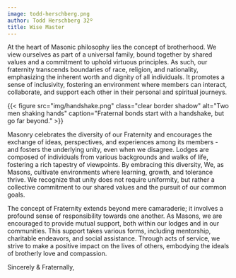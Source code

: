 ```yaml
---
image: todd-herschberg.png
author: Todd Herschberg 32º
title: Wise Master
---
```


At the heart of Masonic philosophy lies the concept of brotherhood. We view ourselves as part of a universal family, bound together by shared values and a commitment to uphold virtuous principles. As such, our fraternity transcends boundaries of race, religion, and nationality, emphasizing the inherent worth and dignity of all individuals. It promotes a sense of inclusivity, fostering an environment where members can interact, collaborate, and support each other in their personal and spiritual journeys.

{{< figure src="img/handshake.png" class="clear border shadow" alt="Two men shaking hands" caption="Fraternal bonds start with a handshake, but go far beyond." >}}

Masonry celebrates the diversity of our Fraternity and encourages the exchange of ideas, perspectives, and experiences among its members - and fosters the underlying unity, even when we disagree. Lodges are composed of individuals from various backgrounds and walks of life, fostering a rich tapestry of viewpoints. By embracing this diversity, We, as Masons, cultivate environments where learning, growth, and tolerance thrive. We recognize that unity does not require uniformity, but rather a collective commitment to our shared values and the pursuit of our common goals.

The concept of Fraternity extends beyond mere camaraderie; it involves a profound sense of responsibility towards one another. As Masons, we are encouraged to provide mutual support, both within our lodges and in our communities. This support takes various forms, including mentorship, charitable endeavors, and social assistance. Through acts of service, we strive to make a positive impact on the lives of others, embodying the ideals of brotherly love and compassion.

Sincerely & Fraternally,
